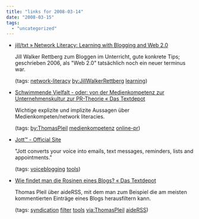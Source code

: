 ```yaml
---
title: "links for 2008-03-14"
date: "2008-03-15"
tags: 
  - "uncategorized"
---
```


- [jill/txt » Network Literacy: Learning with Blogging and Web 2.0](http://jilltxt.net/?p=1662)
    
    Jill Walker Rettberg zum Bloggen im Unterricht, gute konkrete Tips; geschrieben 2006, als "Web 2.0" tatsächlich noch ein neuer terminus war.
    
    (tags: [network-literacy](http://del.icio.us/heinzwittenbrink/network-literacy) [by:JillWalkerRettberg](http://del.icio.us/heinzwittenbrink/by:JillWalkerRettberg) [learning](http://del.icio.us/heinzwittenbrink/learning))
    
- [Schwimmende Vielfalt - oder: von der Medienkompetenz zur Unternehmenskultur zur PR-Theorie « Das Textdepot](http://thomaspleil.wordpress.com/2008/02/29/schwimmende-vielfalt-oder-von-der-medienkompetenz-zur-unternehmenskultur-zur-pr-theorie/)
    
    Wichtige explizite und implizite Aussagen über Medienkompeten/network literacies.
    
    (tags: [by:ThomasPleil](http://del.icio.us/heinzwittenbrink/by:ThomasPleil) [medienkompetenz](http://del.icio.us/heinzwittenbrink/medienkompetenz) [online-pr](http://del.icio.us/heinzwittenbrink/online-pr))
    
- [Jott™ - Official Site](http://jott.com/default.aspx)
    
    "Jott converts your voice into emails, text messages, reminders, lists and appointments."
    
    (tags: [voiceblogging](http://del.icio.us/heinzwittenbrink/voiceblogging) [tools](http://del.icio.us/heinzwittenbrink/tools))
    
- [Wie findet man die Rosinen eines Blogs? « Das Textdepot](http://thomaspleil.wordpress.com/2008/02/20/wie-findet-man-die-rosinen-eines-blogs/)
    
    Thomas Pleil über aideRSS, mit dem man zum Beispiel die am meisten kommentierten Einträge eines Blogs herausfiltern kann.
    
    (tags: [syndication](http://del.icio.us/heinzwittenbrink/syndication) [filter](http://del.icio.us/heinzwittenbrink/filter) [tools](http://del.icio.us/heinzwittenbrink/tools) [via:ThomasPleil](http://del.icio.us/heinzwittenbrink/via:ThomasPleil) [aideRSS](http://del.icio.us/heinzwittenbrink/aideRSS))
